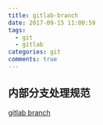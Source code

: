 ```yaml
---
title: gitlab-branch
date: 2017-09-15 11:00:59
tags:
  - git
  - gitlab
categories: git
comments: true
---
```


## 内部分支处理规范
[gitlab branch](https://www.processon.com/view/link/59bb38ece4b0b553939a4ad5)